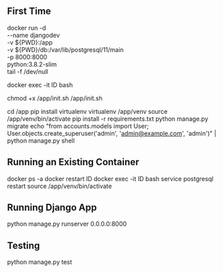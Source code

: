 ## First Time

docker run -d \
  --name djangodev \
  -v ${PWD}:/app \
  -v ${PWD}/db:/var/lib/postgresql/11/main \
  -p 8000:8000 \
  python:3.8.2-slim \
  tail -f /dev/null

docker exec -it ID bash

chmod +x /app/init.sh
/app/init.sh

cd /app
pip install virtualenv
virtualenv /app/venv
source /app/venv/bin/activate
pip install -r requirements.txt
python manage.py migrate
echo "from accounts.models import User; User.objects.create_superuser('admin', 'admin@example.com', 'admin')" | python manage.py shell

## Running an Existing Container

docker ps -a
docker restart ID
docker exec -it ID bash
service postgresql restart
source /app/venv/bin/activate

## Running Django App

python manage.py runserver 0.0.0.0:8000


## Testing

python manage.py test